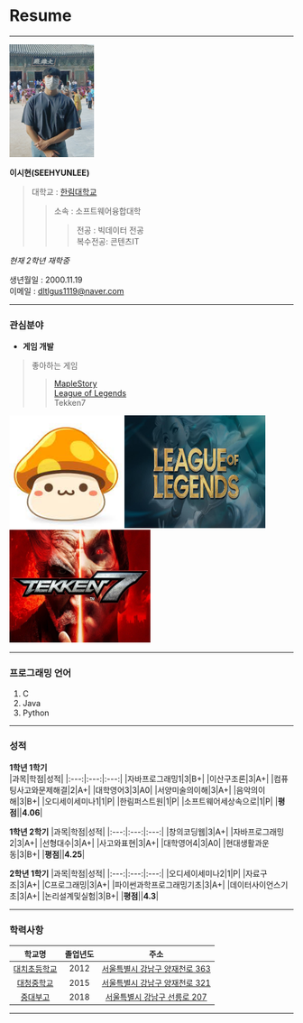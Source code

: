 # Resume
---
<img src=SEEHYUNLEE.jpg height=200 width=150>

**이시현(SEEHYUNLEE)**  

>대학교 : [한림대학교](https://www.hallym.ac.kr/)  
>>소속 : 소프트웨어융합대학  
>>>전공 : 빅데이터 전공  
>>>복수전공: 콘텐츠IT   

*현재 2학년 재학중*  

생년월일 : 2000.11.19  
이메일 : dltlgus1119@naver.com

---  
### 관심분야
* **게임 개발**
>좋아하는 게임  
>>[MapleStory](https://maplestory.nexon.com/Home/Main)  
>>[League of Legends](https://www.leagueoflegends.com/ko-kr/)  
>>Tekken7  
<img src=Maple.jpg height=200 width=200>
<img src=LOL.jpg height=200 width=250>
<img src=Tekken7.jpg height=200 width=250>  

---  

### 프로그래밍 언어
1. C
2. Java
3. Python
---  
### 성적
**1학년 1학기**  
|과목|학점|성적|
|:---:|:---:|:---:|
|자바프로그래밍1|3|B+|
|이산구조론|3|A+|
|컴퓨팅사고와문제해결|2|A+|
|대학영어3|3|A0|
|서양미술의이해|3|A+|
|음악의이해|3|B+|
|오디세이세미나1|1|P|
|한림퍼스트원|1|P|
|소프트웨어세상속으로|1|P|
|**평점**||**4.06**|

**1학년 2학기**
|과목|학점|성적|
|:---:|:---:|:---:|
|창의코딩웹|3|A+|
|자바프로그래밍2|3|A+|
|선형대수|3|A+|
|사고와표현|3|A+|
|대학영어4|3|A0|
|현대생활과운동|3|B+|
|**평점**||**4.25**|

**2학년 1학기**
|과목|학점|성적|
|:---:|:---:|:---:|
|오디세이세미나2|1|P|
|자료구조|3|A+|
|C프로그래밍|3|A+|
|파이썬과학프로그래밍기초|3|A+|
|데이터사이언스기초|3|A+|
|논리설계및실험|3|B+|
|**평점**||**4.3**|

---  
### 학력사항

|학교명|졸업년도|주소|
|:---:|:---:|:---:|
|[대치초등학교](https://daechi.sen.es.kr/index.do)|2012|[서울특별시 강남구 양재천로 363](https://map.naver.com/v5/entry/place/12441136?c=14144005.4896244,4507808.6179198,15,0,0,0,dh)|
|[대청중학교](https://daecheong.sen.ms.kr/index.do)|2015|[서울특별시 강남구 양재천로 321](https://map.naver.com/v5/entry/place/12240238?c=14143605.4073744,4507698.0630691,15,0,0,0,dh)|
|[중대부고](https://cau.sen.hs.kr/index.do)|2018|[서울특별시 강남구 선릉로 207](https://map.naver.com/v5/entry/place/36502424?c=14219061.7546038,4562578.1544267,15,0,0,0,dh)|

---  
